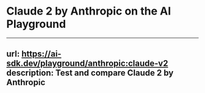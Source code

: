 # Claude 2 by Anthropic on the AI Playground


---
url: https://ai-sdk.dev/playground/anthropic:claude-v2
description: Test and compare Claude 2 by Anthropic
---
